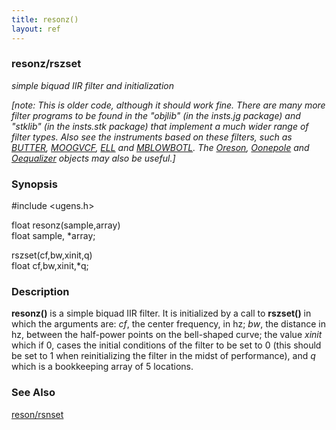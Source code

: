 ```yaml
---
title: resonz()
layout: ref
---
```


### resonz/rszset

*simple biquad IIR filter and initialization*  
  
*\[note: This is older code, although it should work fine. There are
many more filter programs to be found in the "objlib" (in the insts.jg
package) and "stklib" (in the insts.stk package) that implement a much
wider range of filter types. Also see the instruments based on these
filters, such as [BUTTER](../instruments/BUTTER.html),
[MOOGVCF](../instruments/MOOGVCF.html), [ELL](../instruments/ELL.html)
and [MBLOWBOTL](../instruments/MBLOWBOTL.html). The
[Oreson](Oreson.html), [Oonepole](Oonepole.html) and
[Oequalizer](Oequalizer.html) objects may also be useful.\]*

### Synopsis

\#include \<ugens.h\>  
  
float resonz(sample,array)  
float sample, \*array;  
  
rszset(cf,bw,xinit,q)  
float cf,bw,xinit,\*q;  

### Description

**resonz()** is a simple biquad IIR filter. It is initialized by a call
to **rszset()** in which the arguments are: *cf*, the center frequency,
in hz; *bw*, the distance in hz, between the half-power points on the
bell-shaped curve; the value *xinit* which if 0, cases the initial
conditions of the filter to be set to 0 (this should be set to 1 when
reinitializing the filter in the midst of performance), and *q* which is
a bookkeeping array of 5 locations.

### See Also

[reson/rsnset](reson.html)

